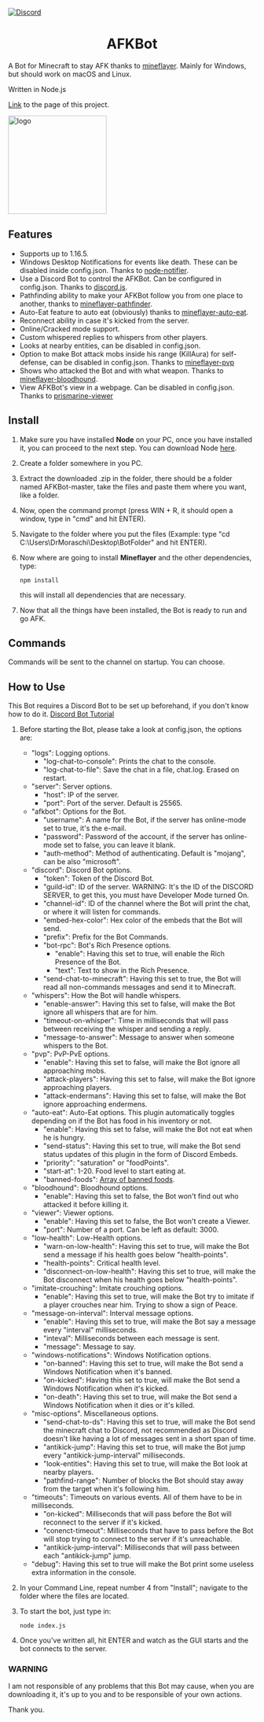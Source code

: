[![Discord](https://img.shields.io/badge/Chat-Discord-blue.svg)](https://discord.gg/JQeVxbQT5G)
<h1 align="center">AFKBot</h1>

A Bot for Minecraft to stay AFK thanks to [mineflayer](https://github.com/PrismarineJS/mineflayer). Mainly for Windows, but should work on macOS and Linux.

Written in Node.js

[Link](https://drmoraschi.github.io/AFKBot/) to the page of this project.

<img alt="logo" src="https://github.com/DrMoraschi/AFKBot/raw/master/files/logo.png" height="200" />

## Features

 * Supports up to 1.16.5.
 * Windows Desktop Notifications for events like death. These can be disabled inside config.json. Thanks to [node-notifier](https://github.com/mikaelbr/node-notifier).
 * Use a Discord Bot to control the AFKBot. Can be configured in config.json. Thanks to [discord.js](https://github.com/discordjs/discord.js).
 * Pathfinding ability to make your AFKBot follow you from one place to another, thanks to [mineflayer-pathfinder](https://github.com/Karang/mineflayer-pathfinder).
 * Auto-Eat feature to auto eat (obviously) thanks to [mineflayer-auto-eat](https://github.com/LINKdiscordd/mineflayer-auto-eat).
 * Reconnect ability in case it's kicked from the server.
 * Online/Cracked mode support.
 * Custom whispered replies to whispers from other players.
 * Looks at nearby entities, can be disabled in config.json.
 * Option to make Bot attack mobs inside his range (KillAura) for self-defense, can be disabled in config.json. Thanks to [mineflayer-pvp](https://github.com/PrismarineJS/mineflayer-pvp)
 * Shows who attacked the Bot and with what weapon. Thanks to [mineflayer-bloodhound](https://github.com/Nixes/mineflayer-bloodhound).
 * View AFKBot's view in a webpage. Can be disabled in config.json. Thanks to [prismarine-viewer](https://github.com/PrismarineJS/prismarine-viewer)

## Install

 1. Make sure you have installed **Node** on your PC, once you have installed it, you can proceed to the next step. You can download Node [here](https://nodejs.org/).
 1. Create a folder somewhere in you PC.
 2. Extract the downloaded .zip in the folder, there should be a folder named AFKBot-master, take the files and paste them where you want, like a folder.
 3. Now, open the command prompt (press WIN + R, it should open a window, type in "cmd" and hit ENTER).
 4. Navigate to the folder where you put the files (Example: type "cd C:\Users\DrMoraschi\Desktop\BotFolder" and hit ENTER).
 5. Now where are going to install **Mineflayer** and the other dependencies, type:
	
	`npm install`
    
    this will install all dependencies that are necessary.

 6. Now that all the things have been installed, the Bot is ready to run and go AFK.

## Commands

 Commands will be sent to the channel on startup. You can choose.
 
## How to Use

This Bot requires a Discord Bot to be set up beforehand, if you don't know how to do it. [Discord Bot Tutorial](https://www.writebots.com/discord-bot-token/)
 1. Before starting the Bot, please take a look at config.json, the options are:
 	* "logs": Logging options.
		* "log-chat-to-console": Prints the chat to the console.
		* "log-chat-to-file": Save the chat in a file, chat.log. Erased on restart.
 	* "server": Server options.
		* "host": IP of the server.
		* "port": Port of the server. Default is 25565.
	* "afkbot": Options for the Bot.
		* "username": A name for the Bot, if the server has online-mode set to true, it's the e-mail.
		* "password": Password of the account, if the server has online-mode set to false, you can leave it blank.
		* "auth-method": Method of authenticating. Default is "mojang", can be also "microsoft".
	* "discord": Discord Bot options.
		* "token": Token of the Discord Bot.
		* "guild-id": ID of the server. WARNING: It's the ID of the DISCORD SERVER, to get this, you must have Developer Mode turned On.
		* "channel-id": ID of the channel where the Bot will print the chat, or where it will listen for commands.
		* "embed-hex-color": Hex color of the embeds that the Bot will send.
		* "prefix": Prefix for the Bot Commands.
		* "bot-rpc": Bot's Rich Presence options.
			* "enable": Having this set to true, will enable the Rich Presence of the Bot.
			* "text": Text to show in the Rich Presence.
		* "send-chat-to-minecraft": Having this set to true, the Bot will read all non-commands messages and send it to Minecraft.
	* "whispers": How the Bot will handle whispers.
		* "enable-answer": Having this set to false, will make the Bot ignore all whispers that are for him.
		* "timeout-on-whisper": Time in milliseconds that will pass between receiving the whisper and sending a reply.
		* "message-to-answer": Message to answer when someone whispers to the Bot.
	* "pvp": PvP-PvE options.
		* "enable": Having this set to false, will make the Bot ignore all approaching mobs.
		* "attack-players": Having this set to false, will make the Bot ignore approaching players.
		* "attack-endermans": Having this set to false, will make the Bot ignore approaching endermens.
	* "auto-eat": Auto-Eat options. This plugin automatically toggles depending on if the Bot has food in his inventory or not.
		* "enable": Having this set to false, will make the Bot not eat when he is hungry.
		* "send-status": Having this set to true, will make the Bot send status updates of this plugin in the form of Discord Embeds.
		* "priority": "saturation" or "foodPoints".
		* "start-at": 1-20. Food level to start eating at.
		* "banned-foods": [Array of banned foods](https://developer.mozilla.org/en-US/docs/Web/JavaScript/Reference/Global_Objects/Array).
	* "bloodhound": Bloodhound options.
		* "enable": Having this set to false, the Bot won't find out who attacked it before killing it.
	* "viewer": Viewer options.
		* "enable": Having this set to false, the Bot won't create a Viewer.
		* "port": Number of a port. Can be left as default: 3000.
	* "low-health": Low-Health options.
		* "warn-on-low-health": Having this set to true, will make the Bot send a message if his health goes below "health-points".
		* "health-points": Critical health level.
		* "disconnect-on-low-health": Having this set to true, will make the Bot disconnect when his health goes below "health-points".
	* "imitate-crouching": Imitate crouching options.
		* "enable": Having this set to true, will make the Bot try to imitate if a player crouches near him. Trying to show a sign of Peace.
	* "message-on-interval": Interval message options.
		* "enable": Having this set to true, will make the Bot say a message every "interval" milliseconds.
		* "inteval": Milliseconds between each message is sent.
		* "message": Message to say.
	* "windows-notifications": Windows Notification options.
		* "on-banned": Having this set to true, will make the Bot send a Windows Notification when it's banned.
		* "on-kicked": Having this set to true, will make the Bot send a Windows Notification when it's kicked.
		* "on-death": Having this set to true, will make the Bot send a Windows Notification when it dies or it's killed.
	* "misc-options". Miscellaneous options.
		* "send-chat-to-ds": Having this set to true, will make the Bot send the minecraft chat to Discord, not recommended as Discord doesn't like having a lot of messages sent in a short span of time.
		* "antikick-jump": Having this set to true, will make the Bot jump every "antikick-jump-interval" milliseconds.
		* "look-entities": Having this set to true, will make the Bot look at nearby players.
		* "pathfind-range": Number of blocks the Bot should stay away from the target when it's following him.
	* "timeouts": Timeouts on various events. All of them have to be in milliseconds.
		* "on-kicked": Milliseconds that will pass before the Bot will reconnect to the server if it's kicked.
		* "conenct-timeout": Milliseconds that have to pass before the Bot will stop trying to connect to the server if it's unreachable.
		* "antikick-jump-interval": Milliseconds that will pass between each "antikick-jump" jump.
	* "debug": Having this set to true will make the Bot print some useless extra information in the console.
 2. In your Command Line, repeat number 4 from "Install"; navigate to the folder where the files are located.
 3. To start the bot, just type in:
	
	```node index.js```

 3. Once you've written all, hit ENTER and watch as the GUI starts and the bot connects to the server.

 ### WARNING
 
  I am not responsible of any problems that this Bot may cause, when you are downloading it, it's up to you and to be responsible of your own actions.
  
  Thank you.
